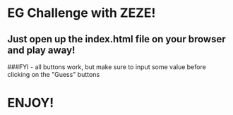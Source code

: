 # EG Challenge with ZEZE!

## Just open up the index.html file on your browser and play away!

###FYI - all buttons work, but make sure to input some value before clicking on the "Guess" buttons

# ENJOY!
